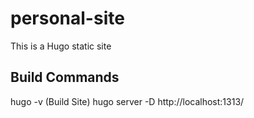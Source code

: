 # personal-site
This is a Hugo static site

## Build Commands
hugo -v (Build Site)
hugo server -D 
http://localhost:1313/  
